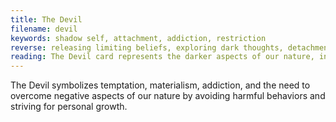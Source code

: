 ```yaml
---
title: The Devil
filename: devil
keywords: shadow self, attachment, addiction, restriction
reverse: releasing limiting beliefs, exploring dark thoughts, detachment
reading: The Devil card represents the darker aspects of our nature, including addiction, attachment, and negative beliefs. You may be feeling trapped or restricted by these tendencies, and it's important to be mindful of the harmful behaviors that may be holding you back. Ask yourself - what habits or beliefs am I attached to that may be limiting my growth? What aspects of my shadow self am I afraid to confront? How can I work towards personal growth and release myself from harmful behaviors or thought patterns? Remember, it's possible to overcome negative tendencies and strive towards personal growth and inner peace.
---
```


The Devil symbolizes temptation, materialism, addiction, and the need to overcome negative aspects of our nature by avoiding harmful behaviors and striving for personal growth.

